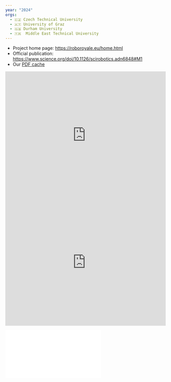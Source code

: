 ```yaml
---
year: "2024"
orgs:
  - 🇨🇿 Czech Technical University
  - 🇦🇹 University of Graz
  - 🇬🇧 Durham University
  - 🇹🇷  Middle East Technical University
---
```

- Project home page: https://roboroyale.eu/home.html
- Official publication: https://www.science.org/doi/10.1126/scirobotics.adn6848#M1
- Our [PDF cache](pdfs/scirobotics.adn6848.pdf)

<iframe width="100%" height="400" src="https://www.youtube.com/embed/Wv_iQ3VHyeQ" title="Autonomous tracking of honeybee behaviors over long-term periods with cooperating robots" frameborder="0" allow="accelerometer; autoplay; clipboard-write; encrypted-media; gyroscope; picture-in-picture; web-share" referrerpolicy="strict-origin-when-cross-origin" allowfullscreen></iframe>

<iframe width="100%" height="400" src="https://www.youtube.com/embed/RtaotaaB5SM?list=PLwJcdKVRxEGLCrmPlRZjI0PEkswdf8O9g" title="Dashboard of the AROBA system" frameborder="0" allow="accelerometer; autoplay; clipboard-write; encrypted-media; gyroscope; picture-in-picture; web-share" referrerpolicy="strict-origin-when-cross-origin" allowfullscreen></iframe>


![](pdfs/scirobotics.adn6848.pdf)